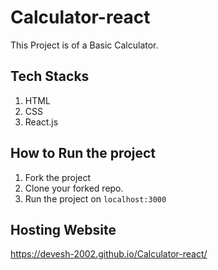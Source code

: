 # Calculator-react
This Project is of a Basic Calculator. 
## Tech Stacks
1. HTML
2. CSS 
3. React.js
## How to Run the project
1. Fork the project
2. Clone your forked repo.
3. Run the project on ```localhost:3000``` 
## Hosting Website
https://devesh-2002.github.io/Calculator-react/
